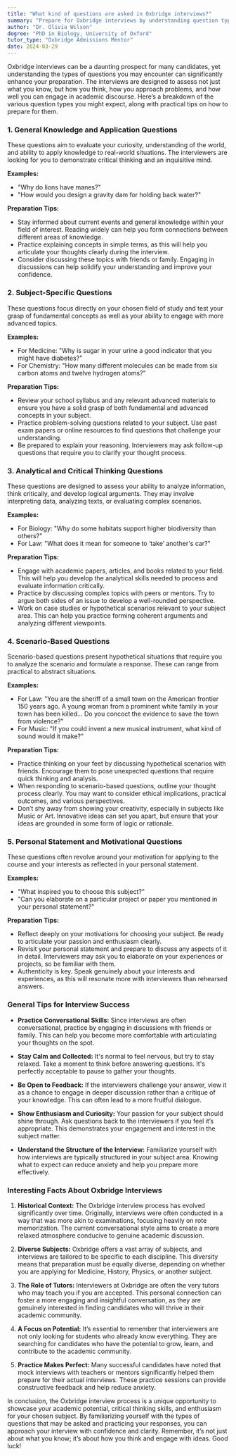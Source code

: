 ```yaml
---
title: "What kind of questions are asked in Oxbridge interviews?"
summary: "Prepare for Oxbridge interviews by understanding question types, enhancing critical thinking, and showcasing your passion for your subject."
author: "Dr. Olivia Wilson"
degree: "PhD in Biology, University of Oxford"
tutor_type: "Oxbridge Admissions Mentor"
date: 2024-03-29
---
```


Oxbridge interviews can be a daunting prospect for many candidates, yet understanding the types of questions you may encounter can significantly enhance your preparation. The interviews are designed to assess not just what you know, but how you think, how you approach problems, and how well you can engage in academic discourse. Here’s a breakdown of the various question types you might expect, along with practical tips on how to prepare for them.

### 1. General Knowledge and Application Questions

These questions aim to evaluate your curiosity, understanding of the world, and ability to apply knowledge to real-world situations. The interviewers are looking for you to demonstrate critical thinking and an inquisitive mind.

**Examples:**
- "Why do lions have manes?"
- "How would you design a gravity dam for holding back water?"

**Preparation Tips:**
- Stay informed about current events and general knowledge within your field of interest. Reading widely can help you form connections between different areas of knowledge.
- Practice explaining concepts in simple terms, as this will help you articulate your thoughts clearly during the interview.
- Consider discussing these topics with friends or family. Engaging in discussions can help solidify your understanding and improve your confidence.

### 2. Subject-Specific Questions

These questions focus directly on your chosen field of study and test your grasp of fundamental concepts as well as your ability to engage with more advanced topics.

**Examples:**
- For Medicine: "Why is sugar in your urine a good indicator that you might have diabetes?"
- For Chemistry: "How many different molecules can be made from six carbon atoms and twelve hydrogen atoms?"

**Preparation Tips:**
- Review your school syllabus and any relevant advanced materials to ensure you have a solid grasp of both fundamental and advanced concepts in your subject.
- Practice problem-solving questions related to your subject. Use past exam papers or online resources to find questions that challenge your understanding.
- Be prepared to explain your reasoning. Interviewers may ask follow-up questions that require you to clarify your thought process.

### 3. Analytical and Critical Thinking Questions

These questions are designed to assess your ability to analyze information, think critically, and develop logical arguments. They may involve interpreting data, analyzing texts, or evaluating complex scenarios.

**Examples:**
- For Biology: "Why do some habitats support higher biodiversity than others?"
- For Law: "What does it mean for someone to ‘take’ another's car?"

**Preparation Tips:**
- Engage with academic papers, articles, and books related to your field. This will help you develop the analytical skills needed to process and evaluate information critically.
- Practice by discussing complex topics with peers or mentors. Try to argue both sides of an issue to develop a well-rounded perspective.
- Work on case studies or hypothetical scenarios relevant to your subject area. This can help you practice forming coherent arguments and analyzing different viewpoints.

### 4. Scenario-Based Questions

Scenario-based questions present hypothetical situations that require you to analyze the scenario and formulate a response. These can range from practical to abstract situations.

**Examples:**
- For Law: "You are the sheriff of a small town on the American frontier 150 years ago. A young woman from a prominent white family in your town has been killed... Do you concoct the evidence to save the town from violence?"
- For Music: "If you could invent a new musical instrument, what kind of sound would it make?"

**Preparation Tips:**
- Practice thinking on your feet by discussing hypothetical scenarios with friends. Encourage them to pose unexpected questions that require quick thinking and analysis.
- When responding to scenario-based questions, outline your thought process clearly. You may want to consider ethical implications, practical outcomes, and various perspectives.
- Don’t shy away from showing your creativity, especially in subjects like Music or Art. Innovative ideas can set you apart, but ensure that your ideas are grounded in some form of logic or rationale.

### 5. Personal Statement and Motivational Questions

These questions often revolve around your motivation for applying to the course and your interests as reflected in your personal statement. 

**Examples:**
- "What inspired you to choose this subject?"
- "Can you elaborate on a particular project or paper you mentioned in your personal statement?"

**Preparation Tips:**
- Reflect deeply on your motivations for choosing your subject. Be ready to articulate your passion and enthusiasm clearly.
- Revisit your personal statement and prepare to discuss any aspects of it in detail. Interviewers may ask you to elaborate on your experiences or projects, so be familiar with them.
- Authenticity is key. Speak genuinely about your interests and experiences, as this will resonate more with interviewers than rehearsed answers.

### General Tips for Interview Success

- **Practice Conversational Skills:** Since interviews are often conversational, practice by engaging in discussions with friends or family. This can help you become more comfortable with articulating your thoughts on the spot.
  
- **Stay Calm and Collected:** It's normal to feel nervous, but try to stay relaxed. Take a moment to think before answering questions. It's perfectly acceptable to pause to gather your thoughts.

- **Be Open to Feedback:** If the interviewers challenge your answer, view it as a chance to engage in deeper discussion rather than a critique of your knowledge. This can often lead to a more fruitful dialogue.

- **Show Enthusiasm and Curiosity:** Your passion for your subject should shine through. Ask questions back to the interviewers if you feel it’s appropriate. This demonstrates your engagement and interest in the subject matter.

- **Understand the Structure of the Interview:** Familiarize yourself with how interviews are typically structured in your subject area. Knowing what to expect can reduce anxiety and help you prepare more effectively.

### Interesting Facts About Oxbridge Interviews

1. **Historical Context:** The Oxbridge interview process has evolved significantly over time. Originally, interviews were often conducted in a way that was more akin to examinations, focusing heavily on rote memorization. The current conversational style aims to create a more relaxed atmosphere conducive to genuine academic discussion.

2. **Diverse Subjects:** Oxbridge offers a vast array of subjects, and interviews are tailored to be specific to each discipline. This diversity means that preparation must be equally diverse, depending on whether you are applying for Medicine, History, Physics, or another subject.

3. **The Role of Tutors:** Interviewers at Oxbridge are often the very tutors who may teach you if you are accepted. This personal connection can foster a more engaging and insightful conversation, as they are genuinely interested in finding candidates who will thrive in their academic community.

4. **A Focus on Potential:** It’s essential to remember that interviewers are not only looking for students who already know everything. They are searching for candidates who have the potential to grow, learn, and contribute to the academic community.

5. **Practice Makes Perfect:** Many successful candidates have noted that mock interviews with teachers or mentors significantly helped them prepare for their actual interviews. These practice sessions can provide constructive feedback and help reduce anxiety.

In conclusion, the Oxbridge interview process is a unique opportunity to showcase your academic potential, critical thinking skills, and enthusiasm for your chosen subject. By familiarizing yourself with the types of questions that may be asked and practicing your responses, you can approach your interview with confidence and clarity. Remember, it’s not just about what you know; it’s about how you think and engage with ideas. Good luck!
    